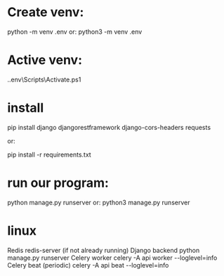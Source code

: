 # Create venv:
 python -m venv .env
 or:
 python3 -m venv .env


# Active venv:
.\.env\Scripts\Activate.ps1

# install 
pip install django djangorestframework django-cors-headers requests

or: 


pip install -r requirements.txt


# run our program:
python manage.py runserver
or:
python3 manage.py runserver
 



# linux
Redis	redis-server (if not already running)
Django backend	python manage.py runserver
Celery worker	celery -A api worker --loglevel=info
Celery beat (periodic)	celery -A api beat --loglevel=info
